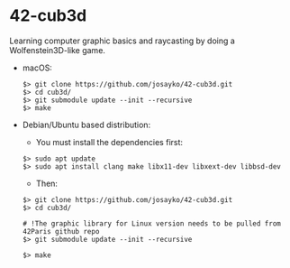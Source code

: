 # 42-cub3d

Learning computer graphic basics and raycasting by doing a Wolfenstein3D-like game.

- macOS:

  ```
  $> git clone https://github.com/josayko/42-cub3d.git
  $> cd cub3d/
  $> git submodule update --init --recursive
  $> make
  ```

- Debian/Ubuntu based distribution:

  - You must install the dependencies first:

  ```
  $> sudo apt update
  $> sudo apt install clang make libx11-dev libxext-dev libbsd-dev
  ```

  - Then:

  ```
  $> git clone https://github.com/josayko/42-cub3d.git
  $> cd cub3d/

  # !The graphic library for Linux version needs to be pulled from 42Paris github repo
  $> git submodule update --init --recursive

  $> make
  ```
